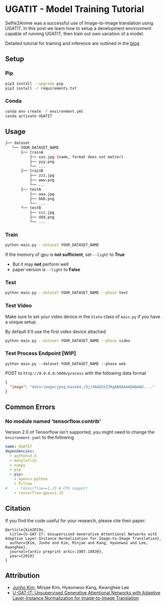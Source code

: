 # UGATIT - Model Training Tutorial

Selfie2Anime was a successful use of Image-to-Image translation using UGATIT. In this post we learn how to setup a development environment capable of running UGATIT, then train out own variation of a model.

Detailed tutorial for training and inference are outlined in the [blog](.blog/README.md)

## Setup

### Pip

```bash
pip3 install --upgrade pip
pip3 install -r requirements.txt
```

### Conda

```bash
conda env create -f environment.yml
conda activate UGATIT
```

## Usage

```bash
├── dataset
   └── YOUR_DATASET_NAME
       ├── trainA
           ├── xxx.jpg (name, format does not matter)
           ├── yyy.png
           └── ...
       ├── trainB
           ├── zzz.jpg
           ├── www.png
           └── ...
       ├── testA
           ├── aaa.jpg
           ├── bbb.png
           └── ...
       └── testB
           ├── ccc.jpg
           ├── ddd.png
           └── ...
```

### Train

```bash
python main.py --dataset YOUR_DATASET_NAME
```

If the memory of gpu is **not sufficient**, set `--light` to **True**

* But it may **not** perform well
* paper version is `--light` to **False**

### Test

```bash
python main.py --dataset YOUR_DATASET_NAME --phase test
```

### Test Video

Make sure to set your video device in the `State` class of `main.py` if you have a unique setup.

By default it'll use the first video device attached

```bash
python main.py --dataset YOUR_DATASET_NAME --phase video
```

### Test Process Endpoint [WIP]

```bas
python main.py --dataset YOUR_DATASET_NAME --phase web
```

POST to `http://0.0.0.0:5000/process` with the following data format

```json
{
  "image": "data:image/jpeg;base64,/9j/4AAQSkZJRgABAQAAAQABAAD...."
}
```

## Common Errors

### No module named 'tensorflow.contrib'

Version 2.0 of Tensorflow isn't supported, you might need to change the `environment.yaml` to the following

```yaml
name: UGATIT
dependencies:
  - python=3.5
  - matplotlib
  - numpy
  - pip
  - pip:
    - opencv-python
    - Pillow
#    - tensorflow==1.15 # CPU support
    - tensorflow-gpu==1.15
```

## Citation

If you find the code useful for your research, please cite their paper:

```
@article{kim2019u,
  title={U-GAT-IT: Unsupervised Generative Attentional Networks with Adaptive Layer-Instance Normalization for Image-to-Image Translation},
  author={Kim, Junho and Kim, Minjae and Kang, Hyeonwoo and Lee, Kwanghee},
  journal={arXiv preprint arXiv:1907.10830},
  year={2019}
}
```

## Attribution

* [Junho Kim](http://bit.ly/jhkim_ai), Minjae Kim, Hyeonwoo Kang, Kwanghee Lee
* [U-GAT-IT: Unsupervised Generative Attentional Networks with Adaptive Layer-Instance Normalization for Image-to-Image Translation](https://arxiv.org/abs/1907.10830)
